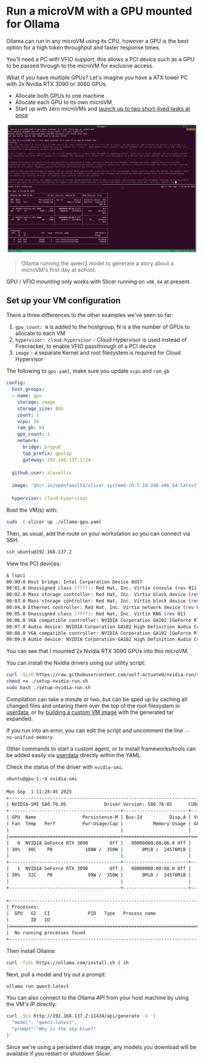 # Run a microVM with a GPU mounted for Ollama

Ollama can run in any microVM using its CPU, however a GPU is the best option for a high token throughput and faster response times.

You'll need a PC with VFIO support, this allows a PCI device such as a GPU to be passed through to the microVM for exclusive access.

What if you have multiple GPUs? Let's imagine you have a ATX tower PC with 2x Nvidia RTX 3090 or 3060 GPUs.

* Allocate both GPUs to one machine
* Allocate each GPU to its own microVM
* Start up with zero microVMs and [launch up to two short-lived tasks at once](/examples/run-a-task)

[![Ollama running the qwen3 model to generate a story about a microVM's first day at school](/images/ollama.png)](/images/ollama.png)
> Ollama running the qwen3 model to generate a story about a microVM's first day at school.

GPU / VFIO mounting only works with Slicer running on `x86_64` at present.

## Set up your VM configuration

There a three differences to the other examples we've seen so far:

1. `gpu_count: N` is added to the hostgroup, N is a the number of GPUs to allocate to each VM
2. `hypervisor: cloud-hypervisor` - Cloud Hypervisor is used instead of Firecracker, to enable VFIO passthrough of a PCI device
3. `image` - a separate Kernel and root filesystem is required for Cloud Hypervisor

The following to `gpu.yaml`, make sure you update `vcpu` and `ram_gb`

```yaml
config:
  host_groups:
  - name: gpu
    storage: image
    storage_size: 80G
    count: 1
    vcpu: 16
    ram_gb: 64
    gpu_count: 1
    network:
      bridge: brgpu0
      tap_prefix: gputap
      gateway: 192.168.137.1/24

  github_user: alexellis

  image: "ghcr.io/openfaasltd/slicer-systemd-ch:5.10.240-x86_64-latest"

  hypervisor: cloud-hypervisor
```

Boot the VM(s) with:

```bash
sudo -E slicer up ./ollama-gpu.yaml
```

Then, as usual, add the route on your workstation so you can connect via SSH.

```bash
ssh ubuntu@192.168.137.2
```

View the PCI devices:

```bash
$ lspci
00:00.0 Host bridge: Intel Corporation Device 0d57
00:01.0 Unassigned class [ffff]: Red Hat, Inc. Virtio console (rev 01)
00:02.0 Mass storage controller: Red Hat, Inc. Virtio block device (rev 01)
00:03.0 Mass storage controller: Red Hat, Inc. Virtio block device (rev 01)
00:04.0 Ethernet controller: Red Hat, Inc. Virtio network device (rev 01)
00:05.0 Unassigned class [ffff]: Red Hat, Inc. Virtio RNG (rev 01)
00:06.0 VGA compatible controller: NVIDIA Corporation GA102 [GeForce RTX 3090] (rev a1)
00:07.0 Audio device: NVIDIA Corporation GA102 High Definition Audio Controller (rev a1)
00:08.0 VGA compatible controller: NVIDIA Corporation GA102 [GeForce RTX 3090] (rev a1)
00:09.0 Audio device: NVIDIA Corporation GA102 High Definition Audio Controller (rev a1)
```

You can see that I mounted 2x Nvidia RTX 3090 GPUs into this microVM.

You can install the Nvidia drivers using our utility script:

```bash
curl -SLsO https://raw.githubusercontent.com/self-actuated/nvidia-run/refs/heads/master/setup-nvidia-run.sh
chmod +x ./setup-nvidia-run.sh
sudo bash ./setup-nvidia-run.sh
```

Compilation can take a minute or two, but can be sped up by caching all changed files and untaring them over the top of the root filesystem in [userdata](/tasks/userdata), or by [building a custom VM image](/tasks/custom-image) with the generated tar expanded.

If you run into an error, you can edit the script and uncomment the line `--no-unified-memory`.

Other commands to start a custom agent, or to install frameworks/tools can be added easily via [userdata](/tasks/userdata) directly within the YAML.

Check the status of the driver with `nvidia-smi`:

```bash
ubuntu@gpu-1:~$ nvidia-smi

Mon Sep  1 11:28:45 2025
+-----------------------------------------------------------------------------------------+
| NVIDIA-SMI 580.76.05              Driver Version: 580.76.05      CUDA Version: 13.0     |
+-----------------------------------------+------------------------+----------------------+
| GPU  Name                 Persistence-M | Bus-Id          Disp.A | Volatile Uncorr. ECC |
| Fan  Temp   Perf          Pwr:Usage/Cap |           Memory-Usage | GPU-Util  Compute M. |
|                                         |                        |               MIG M. |
|=========================================+========================+======================|
|   0  NVIDIA GeForce RTX 3090        Off |   00000000:00:06.0 Off |                  N/A |
| 30%   40C    P0            108W /  350W |       0MiB /  24576MiB |      0%      Default |
|                                         |                        |                  N/A |
+-----------------------------------------+------------------------+----------------------+
|   1  NVIDIA GeForce RTX 3090        Off |   00000000:00:08.0 Off |                  N/A |
| 30%   32C    P0             99W /  350W |       0MiB /  24576MiB |      2%      Default |
|                                         |                        |                  N/A |
+-----------------------------------------+------------------------+----------------------+

+-----------------------------------------------------------------------------------------+
| Processes:                                                                              |
|  GPU   GI   CI              PID   Type   Process name                        GPU Memory |
|        ID   ID                                                               Usage      |
|=========================================================================================|
|  No running processes found                                                             |
+-----------------------------------------------------------------------------------------+
```

Then install Ollama:

```bash
curl -fsSL https://ollama.com/install.sh | sh
```

Next, pull a model and try out a prompt:

```bash
ollama run qwen3:latest
```

You can also connect to the Ollama API from your host machine by using the VM's IP directly:

```bash
curl -SLs http://192.168.137.2:11434/api/generate -d '{
  "model": "qwen3:latest",
  "prompt":"Why is the sky blue?"
}'
```

Since we're using a persistent disk image, any models you download will be available if you restart or shutdown Slicer.
